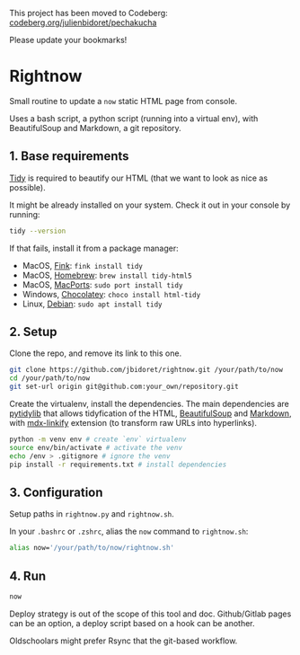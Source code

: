 
This project has been moved to Codeberg: [codeberg.org/julienbidoret/pechakucha](https://codeberg.org/julienbidoret/rightnow)

Please update your bookmarks!


# Rightnow

Small routine to update a `now` static HTML page from console.

Uses a bash script, a python script (running into a virtual env), with BeautifulSoup and Markdown, a git repository.

## 1. Base requirements

[Tidy](http://www.html-tidy.org/) is required to beautify our HTML (that we want to look as nice as possible).

It might be already installed on your system. Check it out in your console by running:
```sh
tidy --version
```
If that fails, install it from a package manager:

-   MacOS, [Fink](http://www.finkproject.org/): `fink install tidy`
-   MacOS, [Homebrew](http://brew.sh/): `brew install tidy-html5`
-   MacOS, [MacPorts](https://www.macports.org/): `sudo port install tidy`
-   Windows, [Chocolatey](https://chocolatey.org/): `choco install html-tidy`
-   Linux, [Debian](http://www.debian.org/): `sudo apt install tidy`

## 2. Setup

Clone the repo, and remove its link to this one.

```sh
git clone https://github.com/jbidoret/rightnow.git /your/path/to/now
cd /your/path/to/now
git set-url origin git@github.com:your_own/repository.git
```
Create the virtualenv, install the dependencies. The main dependencies are [pytidylib](https://pythonhosted.org/pytidylib/) that allows tidyfication of the HTML, [BeautifulSoup](https://www.crummy.com/software/BeautifulSoup/bs4/doc/) and [Markdown](https://python-markdown.github.io/), with [mdx-linkify](https://github.com/daGrevis/mdx_linkify) extension (to transform raw URLs into hyperlinks).

```sh
python -m venv env # create `env` virtualenv
source env/bin/activate # activate the venv
echo /env > .gitignore # ignore the venv
pip install -r requirements.txt # install dependencies
```


## 3. Configuration

Setup paths in `rightnow.py` and `rightnow.sh`.

In your `.bashrc` or `.zshrc`, alias the `now` command to `rightnow.sh`:
```sh
alias now='/your/path/to/now/rightnow.sh'
```

## 4. Run
```sh
now
```

Deploy strategy is out of the scope of this tool and doc. Github/Gitlab pages can be an option, a deploy script based on a hook can be another. 

Oldschoolars might prefer Rsync that the git-based workflow.
